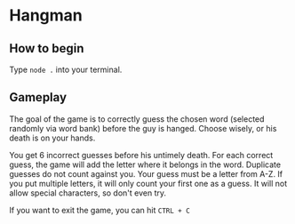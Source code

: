 # Hangman

## How to begin

Type `node .` into your terminal.

## Gameplay

The goal of the game is to correctly guess the chosen word (selected randomly via word bank) before the guy is hanged. Choose wisely, or his death is on your hands.

You get 6 incorrect guesses before his untimely death. For each correct guess, the game will add the letter where it belongs in the word. Duplicate guesses do not count against you. Your guess must be a letter from A-Z. If you put multiple letters, it will only count your first one as a guess. It will not allow special characters, so don't even try.

If you want to exit the game, you can hit `CTRL + C`
